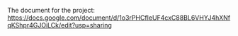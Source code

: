 The document for the project:
https://docs.google.com/document/d/1o3rPHCfIeUF4cxC88BL6VHYJ4hXNfqKShpr4GJOiLCk/edit?usp=sharing